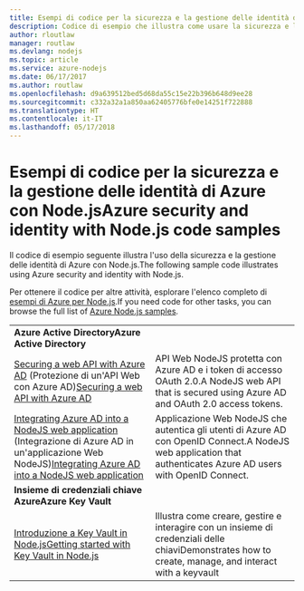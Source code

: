 ```yaml
---
title: Esempi di codice per la sicurezza e la gestione delle identità di Azure con Node.js
description: Codice di esempio che illustra come usare la sicurezza e la gestione delle identità di Azure con Node.js.
author: rloutlaw
manager: routlaw
ms.devlang: nodejs
ms.topic: article
ms.service: azure-nodejs
ms.date: 06/17/2017
ms.author: routlaw
ms.openlocfilehash: d9a639512bed5d68da55c15e22b396b648d9ee28
ms.sourcegitcommit: c332a32a1a850aa62405776bfe0e14251f722888
ms.translationtype: HT
ms.contentlocale: it-IT
ms.lasthandoff: 05/17/2018
---
```

# <a name="azure-security-and-identity-with-nodejs-code-samples"></a><span data-ttu-id="7482c-103">Esempi di codice per la sicurezza e la gestione delle identità di Azure con Node.js</span><span class="sxs-lookup"><span data-stu-id="7482c-103">Azure security and identity with Node.js code samples</span></span>

<span data-ttu-id="7482c-104">Il codice di esempio seguente illustra l'uso della sicurezza e la gestione delle identità di Azure con Node.js.</span><span class="sxs-lookup"><span data-stu-id="7482c-104">The following sample code illustrates using Azure security and identity with Node.js.</span></span>

<span data-ttu-id="7482c-105">Per ottenere il codice per altre attività, esplorare l'elenco completo di [esempi di Azure per Node.js](https://azure.microsoft.com/resources/samples/?term=nodejs).</span><span class="sxs-lookup"><span data-stu-id="7482c-105">If you need code for other tasks, you can browse the full list of [Azure Node.js samples](https://azure.microsoft.com/resources/samples/?term=nodejs).</span></span>

| | |
|---|---|
| <span data-ttu-id="7482c-106">**Azure Active Directory**</span><span class="sxs-lookup"><span data-stu-id="7482c-106">**Azure Active Directory**</span></span> ||
| <span data-ttu-id="7482c-107">[Securing a web API with Azure AD](https://azure.microsoft.com/resources/samples/active-directory-node-webapi/) (Protezione di un'API Web con Azure AD)</span><span class="sxs-lookup"><span data-stu-id="7482c-107">[Securing a web API with Azure AD](https://azure.microsoft.com/resources/samples/active-directory-node-webapi/)</span></span> | <span data-ttu-id="7482c-108">API Web NodeJS protetta con Azure AD e i token di accesso OAuth 2.0.</span><span class="sxs-lookup"><span data-stu-id="7482c-108">A NodeJS web API that is secured using Azure AD and OAuth 2.0 access tokens.</span></span> |
| <span data-ttu-id="7482c-109">[Integrating Azure AD into a NodeJS web application](https://azure.microsoft.com/resources/samples/active-directory-node-webapp-openidconnect/) (Integrazione di Azure AD in un'applicazione Web NodeJS)</span><span class="sxs-lookup"><span data-stu-id="7482c-109">[Integrating Azure AD into a NodeJS web application](https://azure.microsoft.com/resources/samples/active-directory-node-webapp-openidconnect/)</span></span> | <span data-ttu-id="7482c-110">Applicazione Web NodeJS che autentica gli utenti di Azure AD con OpenID Connect.</span><span class="sxs-lookup"><span data-stu-id="7482c-110">A NodeJS web application that authenticates Azure AD users with OpenID Connect.</span></span> |
| <span data-ttu-id="7482c-111">**Insieme di credenziali chiave Azure**</span><span class="sxs-lookup"><span data-stu-id="7482c-111">**Azure Key Vault**</span></span> ||
| [<span data-ttu-id="7482c-112">Introduzione a Key Vault in Node.js</span><span class="sxs-lookup"><span data-stu-id="7482c-112">Getting started with Key Vault in Node.js</span></span>](https://azure.microsoft.com/resources/samples/key-vault-node-getting-started/) | <span data-ttu-id="7482c-113">Illustra come creare, gestire e interagire con un insieme di credenziali delle chiavi</span><span class="sxs-lookup"><span data-stu-id="7482c-113">Demonstrates how to create, manage, and interact with a keyvault</span></span> |

